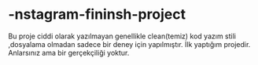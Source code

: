 # -nstagram-fininsh-project
Bu proje ciddi olarak yazılmayan genellikle clean(temiz) kod yazım stili ,dosyalama olmadan sadece bir deney için yapılmıştır.
İlk yaptığım projedir.
Anlarsınız ama bir gerçekçiliği yoktur.
